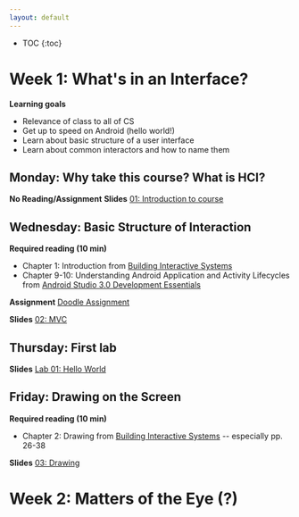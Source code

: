 ```yaml
---
layout: default
---
```


* TOC
{:toc}

# Week 1: What's in an Interface?

**Learning goals**
- Relevance of class to all of CS
- Get up to speed on Android (hello world!)
- Learn about basic structure of a user interface
- Learn about common interactors and how to name them

## Monday: Why take this course? What is HCI?

**No Reading/Assignment**
**Slides**
[01: Introduction to course](/interaction/slides/01intro.html)

## Wednesday: Basic Structure of Interaction

**Required reading (10 min)**
- Chapter 1: Introduction from [Building Interactive Systems](https://www.amazon.com/dp/1423902483/ref=rdr_ext_sb_ti_hist_1)
- Chapter 9-10: Understanding Android Application and Activity Lifecycles from [Android Studio 3.0 Development Essentials](https://www.amazon.com/dp/1977540090/ref=rdr_ext_tmb)

**Assignment**
[Doodle Assignment](/interaction/homework/doodle.md)

**Slides**
[02: MVC](/interaction/slides/02MVC.html)

## Thursday: First lab
**Slides**
[Lab 01: Hello World](/interaction/slides/l01hello.html)

## Friday: Drawing on the Screen
**Required reading (10 min)**
- Chapter 2: Drawing from [Building Interactive Systems](https://www.amazon.com/dp/1423902483/ref=rdr_ext_sb_ti_hist_1) -- especially pp. 26-38

**Slides**
[03: Drawing](/interaction/slides/03Drawing.html)

# Week 2: Matters of the Eye (?)